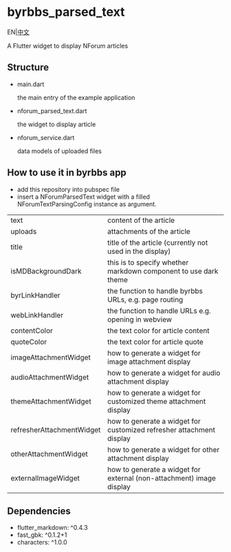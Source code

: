 # byrbbs_parsed_text

EN|[中文](./README-CN.md)

A Flutter widget to display NForum articles

## Structure
- main.dart
    
    the main entry of the example application


- nforum_parsed_text.dart
    
    the widget to display article

- nforum_service.dart

    data models of uploaded files

## How to use it in byrbbs app
- add this repository into pubspec file
- insert a NForumParsedText widget with a filled NForumTextParsingConfig instance as argument.

|||
|----------|----------|
|text| content of the article|
|uploads| attachments of the article|
|title| title of the article (currently not used in the display)
|isMDBackgroundDark| this is to specify whether markdown component to use dark theme|
|byrLinkHandler| the function to handle byrbbs URLs, e.g. page routing|
|webLinkHandler| the function to handle URLs e.g. opening in webview|
|contentColor| the text color for article content|
|quoteColor| the text color for article quote|
|imageAttachmentWidget| how to generate a widget for image attachment display|
|audioAttachmentWidget| how to generate a widget for audio attachment display|
|themeAttachmentWidget| how to generate a widget for customized theme attachment display|
|refresherAttachmentWidget| how to generate a widget for customized refresher attachment display|
|otherAttachmentWidget| how to generate a widget for other attachment display|
|externalImageWidget| how to generate a widget for external (non-attachment) image display|

## Dependencies
- flutter_markdown: ^0.4.3
- fast_gbk: ^0.1.2+1
- characters: ^1.0.0